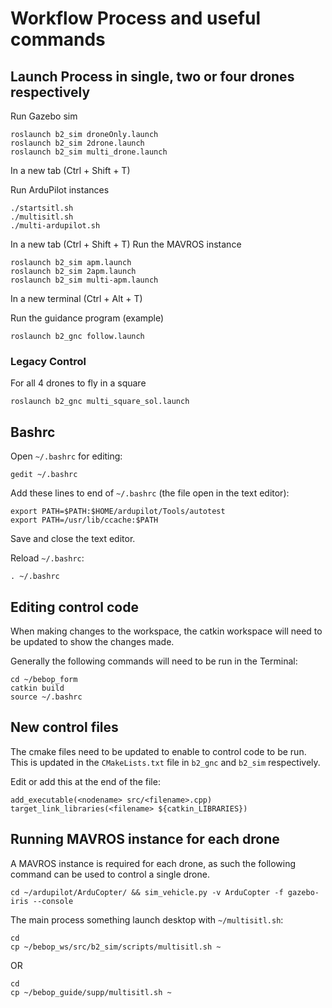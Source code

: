 # Workflow Process and useful commands

## Launch Process in single, two or four drones respectively

Run Gazebo sim
```
roslaunch b2_sim droneOnly.launch
roslaunch b2_sim 2drone.launch
roslaunch b2_sim multi_drone.launch
```
In a new tab (Ctrl + Shift + T)

Run ArduPilot instances
```
./startsitl.sh
./multisitl.sh
./multi-ardupilot.sh
```
In a new tab (Ctrl + Shift + T)
Run the MAVROS instance
```
roslaunch b2_sim apm.launch
roslaunch b2_sim 2apm.launch
roslaunch b2_sim multi-apm.launch
```
In a new terminal (Ctrl + Alt + T)

Run the guidance program (example)

```
roslaunch b2_gnc follow.launch
```
### Legacy Control
For all 4 drones to fly in a square
```
roslaunch b2_gnc multi_square_sol.launch
```
## Bashrc
Open `~/.bashrc` for editing:
```
gedit ~/.bashrc
```

Add these lines to end of `~/.bashrc` (the file open in the text editor):
```
export PATH=$PATH:$HOME/ardupilot/Tools/autotest
export PATH=/usr/lib/ccache:$PATH
```

Save and close the text editor.

Reload `~/.bashrc`:
```
. ~/.bashrc
```

## Editing control code

When making changes to the workspace, the catkin workspace will need to be updated to show the changes made.

Generally the following commands will need to be run in the Terminal:
```
cd ~/bebop_form
catkin build
source ~/.bashrc
```

## New control files

The cmake files need to be updated to enable to control code to be run. This is updated in the `CMakeLists.txt` file in `b2_gnc` and `b2_sim` respectively.

Edit or add this at the end of the file:

```
add_executable(<nodename> src/<filename>.cpp)
target_link_libraries(<filename> ${catkin_LIBRARIES})
```

## Running MAVROS instance for each drone

A MAVROS instance is required for each drone, as such the following command can be used to control a single drone.

```
cd ~/ardupilot/ArduCopter/ && sim_vehicle.py -v ArduCopter -f gazebo-iris --console
```
The main process something launch desktop with `~/multisitl.sh`:
```
cd
cp ~/bebop_ws/src/b2_sim/scripts/multisitl.sh ~
```
OR
```
cd
cp ~/bebop_guide/supp/multisitl.sh ~
```